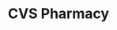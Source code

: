 ---
title: "CVS Pharmacy"
url: /atlanta/cvs-pharmacy-north-druid-hills-road-northeast/
shop: chemist
---